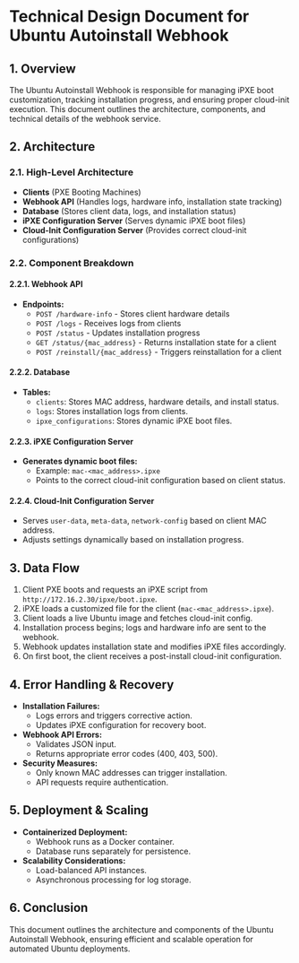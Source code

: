 # Technical Design Document for Ubuntu Autoinstall Webhook

## **1. Overview**

The Ubuntu Autoinstall Webhook is responsible for managing iPXE boot customization, tracking installation progress, and ensuring proper cloud-init execution. This document outlines the architecture, components, and technical details of the webhook service.

## **2. Architecture**

### **2.1. High-Level Architecture**

- **Clients** (PXE Booting Machines)
- **Webhook API** (Handles logs, hardware info, installation state tracking)
- **Database** (Stores client data, logs, and installation status)
- **iPXE Configuration Server** (Serves dynamic iPXE boot files)
- **Cloud-Init Configuration Server** (Provides correct cloud-init configurations)

### **2.2. Component Breakdown**

#### **2.2.1. Webhook API**

- **Endpoints:**
  - `POST /hardware-info` - Stores client hardware details
  - `POST /logs` - Receives logs from clients
  - `POST /status` - Updates installation progress
  - `GET /status/{mac_address}` - Returns installation state for a client
  - `POST /reinstall/{mac_address}` - Triggers reinstallation for a client

#### **2.2.2. Database**

- **Tables:**
  - `clients`: Stores MAC address, hardware details, and install status.
  - `logs`: Stores installation logs from clients.
  - `ipxe_configurations`: Stores dynamic iPXE boot files.

#### **2.2.3. iPXE Configuration Server**

- **Generates dynamic boot files:**
  - Example: `mac-<mac_address>.ipxe`
  - Points to the correct cloud-init configuration based on client status.

#### **2.2.4. Cloud-Init Configuration Server**

- Serves `user-data`, `meta-data`, `network-config` based on client MAC address.
- Adjusts settings dynamically based on installation progress.

## **3. Data Flow**

1. Client PXE boots and requests an iPXE script from `http://172.16.2.30/ipxe/boot.ipxe`.
2. iPXE loads a customized file for the client (`mac-<mac_address>.ipxe`).
3. Client loads a live Ubuntu image and fetches cloud-init config.
4. Installation process begins; logs and hardware info are sent to the webhook.
5. Webhook updates installation state and modifies iPXE files accordingly.
6. On first boot, the client receives a post-install cloud-init configuration.

## **4. Error Handling & Recovery**

- **Installation Failures:**
  - Logs errors and triggers corrective action.
  - Updates iPXE configuration for recovery boot.
- **Webhook API Errors:**
  - Validates JSON input.
  - Returns appropriate error codes (400, 403, 500).
- **Security Measures:**
  - Only known MAC addresses can trigger installation.
  - API requests require authentication.

## **5. Deployment & Scaling**

- **Containerized Deployment:**
  - Webhook runs as a Docker container.
  - Database runs separately for persistence.
- **Scalability Considerations:**
  - Load-balanced API instances.
  - Asynchronous processing for log storage.

## **6. Conclusion**

This document outlines the architecture and components of the Ubuntu Autoinstall Webhook, ensuring efficient and scalable operation for automated Ubuntu deployments.
